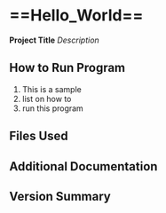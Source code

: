 # ==Hello_World==
**Project Title**
*Description*
## How to Run Program
1. This is a sample
2. list on how to
3. run this program
## Files Used
## Additional Documentation
## Version Summary
